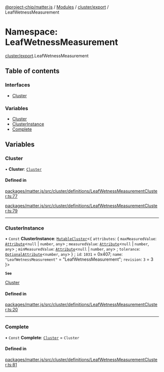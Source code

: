 [@project-chip/matter.js](../README.md) / [Modules](../modules.md) / [cluster/export](cluster_export.md) / LeafWetnessMeasurement

# Namespace: LeafWetnessMeasurement

[cluster/export](cluster_export.md).LeafWetnessMeasurement

## Table of contents

### Interfaces

- [Cluster](../interfaces/cluster_export.LeafWetnessMeasurement.Cluster.md)

### Variables

- [Cluster](cluster_export.LeafWetnessMeasurement.md#cluster)
- [ClusterInstance](cluster_export.LeafWetnessMeasurement.md#clusterinstance)
- [Complete](cluster_export.LeafWetnessMeasurement.md#complete)

## Variables

### Cluster

• **Cluster**: [`Cluster`](../interfaces/cluster_export.LeafWetnessMeasurement.Cluster.md)

#### Defined in

[packages/matter.js/src/cluster/definitions/LeafWetnessMeasurementCluster.ts:77](https://github.com/project-chip/matter.js/blob/6d3b6a5d957d88a9231d6ecab4bb41f8133112be/packages/matter.js/src/cluster/definitions/LeafWetnessMeasurementCluster.ts#L77)

[packages/matter.js/src/cluster/definitions/LeafWetnessMeasurementCluster.ts:79](https://github.com/project-chip/matter.js/blob/6d3b6a5d957d88a9231d6ecab4bb41f8133112be/packages/matter.js/src/cluster/definitions/LeafWetnessMeasurementCluster.ts#L79)

___

### ClusterInstance

• `Const` **ClusterInstance**: [`MutableCluster`](../interfaces/cluster_export.MutableCluster-1.md)\<\{ `attributes`: \{ `maxMeasuredValue`: [`Attribute`](../interfaces/cluster_export.Attribute.md)\<``null`` \| `number`, `any`\> ; `measuredValue`: [`Attribute`](../interfaces/cluster_export.Attribute.md)\<``null`` \| `number`, `any`\> ; `minMeasuredValue`: [`Attribute`](../interfaces/cluster_export.Attribute.md)\<``null`` \| `number`, `any`\> ; `tolerance`: [`OptionalAttribute`](../interfaces/cluster_export.OptionalAttribute.md)\<`number`, `any`\>  } ; `id`: ``1031`` = 0x407; `name`: ``"LeafWetnessMeasurement"`` = "LeafWetnessMeasurement"; `revision`: ``3`` = 3 }\>

**`See`**

[Cluster](cluster_export.LeafWetnessMeasurement.md#cluster)

#### Defined in

[packages/matter.js/src/cluster/definitions/LeafWetnessMeasurementCluster.ts:20](https://github.com/project-chip/matter.js/blob/6d3b6a5d957d88a9231d6ecab4bb41f8133112be/packages/matter.js/src/cluster/definitions/LeafWetnessMeasurementCluster.ts#L20)

___

### Complete

• `Const` **Complete**: [`Cluster`](../interfaces/cluster_export.LeafWetnessMeasurement.Cluster.md) = `Cluster`

#### Defined in

[packages/matter.js/src/cluster/definitions/LeafWetnessMeasurementCluster.ts:81](https://github.com/project-chip/matter.js/blob/6d3b6a5d957d88a9231d6ecab4bb41f8133112be/packages/matter.js/src/cluster/definitions/LeafWetnessMeasurementCluster.ts#L81)
